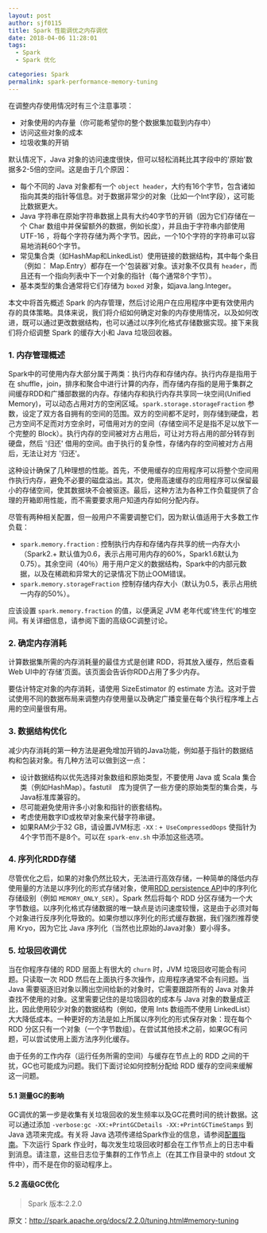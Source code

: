 ```yaml
---
layout: post
author: sjf0115
title: Spark 性能调优之内存调优
date: 2018-04-06 11:28:01
tags:
  - Spark
  - Spark 优化

categories: Spark
permalink: spark-performance-memory-tuning
---
```


在调整内存使用情况时有三个注意事项：
- 对象使用的内存量（你可能希望你的整个数据集加载到内存中）
- 访问这些对象的成本
- 垃圾收集的开销

默认情况下，Java 对象的访问速度很快，但可以轻松消耗比其字段中的'原始'数据多2-5倍的空间。这是由于几个原因：
- 每个不同的 Java 对象都有一个 `object header`，大约有16个字节，包含诸如指向其类的指针等信息。对于数据非常少的对象（比如一个Int字段），这可能比数据更大。
- Java 字符串在原始字符串数据上具有大约40字节的开销（因为它们存储在一个 Char 数组中并保留额外的数据，例如长度），并且由于字符串内部使用 UTF-16 ，将每个字符存储为两个字节。因此，一个10个字符的字符串可以容易地消耗60个字节。
- 常见集合类（如HashMap和LinkedList）使用链接的数据结构，其中每个条目（例如： Map.Entry）都存在一个'包装器'对象。该对象不仅具有 `header`，而且还有一个指向列表中下一个对象的指针（每个通常8个字节）。
- 基本类型的集合通常将它们存储为 `boxed` 对象，如java.lang.Integer。

本文中将首先概述 Spark 的内存管理，然后讨论用户在应用程序中更有效使用内存的具体策略。具体来说，我们将介绍如何确定对象的内存使用情况，以及如何改进，既可以通过更改数据结构，也可以通过以序列化格式存储数据实现。接下来我们将介绍调整 Spark 的缓存大小和 Java 垃圾回收器。

### 1. 内存管理概述

Spark中的可使用内存大部分属于两类：执行内存和存储内存。执行内存是指用于在 shuffle，join，排序和聚合中进行计算的内存，而存储内存指的是用于集群之间缓存RDD和广播部数据的内存。存储内存和执行内存共享同一块空间(Unified Memory)，可以动态占用对方的空闲区域。`spark.storage.storageFraction` 参数，设定了双方各自拥有的空间的范围。双方的空间都不足时，则存储到硬盘，若己方空间不足而对方空余时，可借用对方的空间（存储空间不足是指不足以放下一个完整的 Block）。执行内存的空间被对方占用后，可让对方将占用的部分转存到硬盘，然后 '归还' 借用的空间。由于执行的复杂性，存储内存的空间被对方占用后，无法让对方 '归还'。

这种设计确保了几种理想的性能。首先，不使用缓存的应用程序可以将整个空间用作执行内存，避免不必要的磁盘溢出。其次，使用高速缓存的应用程序可以保留最小的存储空间，使其数据块不会被驱逐。最后，这种方法为各种工作负载提供了合理的开箱即用性能，而不需要要求用户知道内存如何分配内存。

尽管有两种相关配置，但一般用户不需要调整它们，因为默认值适用于大多数工作负载：
- `spark.memory.fraction` : 控制执行内存和存储内存共享的统一内存大小（Spark2.+ 默认值为0.6，表示占用可用内存的60%，Spark1.6默认为0.75）。其余空间（40％）用于用户定义的数据结构，Spark中的内部元数据，以及在稀疏和异常大的记录情况下防止OOM错误。
- `spark.memory.storageFraction` 控制存储内存大小（默认为0.5，表示占用统一内存的50%）。

应该设置 `spark.memory.fraction` 的值，以便满足 JVM 老年代或'终生代'的堆空间。有关详细信息，请参阅下面的高级GC调整讨论。

### 2. 确定内存消耗

计算数据集所需的内存消耗量的最佳方式是创建 RDD，将其放入缓存，然后查看Web UI中的'存储'页面。该页面会告诉你RDD占用了多少内存。

要估计特定对象的内存消耗，请使用 SizeEstimator 的 estimate 方法。这对于尝试使用不同的数据布局来调整内存使用量以及确定广播变量在每个执行程序堆上占用的空间量很有用。

### 3. 数据结构优化

减少内存消耗的第一种方法是避免增加开销的Java功能，例如基于指针的数据结构和包装对象。有几种方法可以做到这一点：
- 设计数据结构以优先选择对象数组和原始类型，不要使用 Java 或 Scala 集合类（例如HashMap）。fastutil　库为提供了一些方便的原始类型的集合类，与Java标准库兼容的。
- 尽可能避免使用许多小对象和指针的嵌套结构。
- 考虑使用数字ID或枚举对象来代替字符串键。
- 如果RAM少于32 GB，请设置JVM标志 `-XX：+ UseCompressedOops` 使指针为4个字节而不是8个。可以在 `spark-env.sh` 中添加这些选项。

### 4. 序列化RDD存储

尽管优化之后，如果的对象仍然比较大，无法进行高效存储，一种简单的降低内存使用量的方法是以序列化的形式存储对象，使用[RDD persistence API](http://smartsi.club/2018/03/16/spark-base-rdd-persistence/)中的序列化存储级别（例如 `MEMORY_ONLY_SER`）。Spark 然后将每个 RDD 分区存储为一个大字节数组。以序列化格式存储数据的唯一缺点是访问速度较慢，这是由于必须对每个对象进行反序列化导致的。如果你想以序列化的形式缓存数据，我们强烈推荐使用 Kryo，因为它比 Java 序列化（当然也比原始的Java对象）要小得多。

### 5. 垃圾回收调优

当在你程序存储的 RDD 层面上有很大的 `churn` 时，JVM 垃圾回收可能会有问题。只读取一次 RDD 然后在上面执行多次操作，应用程序通常不会有问题。当 Java 需要驱逐旧对象以腾出空间给新的对象时，它需要跟踪所有的 Java 对象并查找不使用的对象。这里需要记住的是垃圾回收的成本与 Java 对象的数量成正比，因此使用较少对象的数据结构（例如，使用 Ints 数组而不使用 LinkedList）大大降低成本。一种更好的方法是如上所属以序列化的形式保存对象：现在每个 RDD 分区只有一个对象（一个字节数组）。在尝试其他技术之前，如果GC有问题，可以尝试使用上面方法序列化缓存。

由于任务的工作内存（运行任务所需的空间）与缓存在节点上的 RDD 之间的干扰，GC也可能成为问题。我们下面讨论如何控制分配给 RDD 缓存的空间来缓解这一问题。

#### 5.1 测量GC的影响

GC调优的第一步是收集有关垃圾回收的发生频率以及GC花费时间的统计数据。这可以通过添加 `-verbose:gc -XX:+PrintGCDetails -XX:+PrintGCTimeStamps` 到 Java 选项来完成。有关将 Java 选项传递给Spark作业的信息，请参阅[配置指南](http://spark.apache.org/docs/2.2.0/configuration.html#Dynamically-Loading-Spark-Properties)。下次运行 Spark 作业时，每次发生垃圾回收时都会在工作节点上的日志中看到消息。请注意，这些日志位于集群的工作节点上（在其工作目录中的 stdout 文件中），而不是在你的驱动程序上。

#### 5.2 高级GC优化








> Spark 版本:2.2.0

原文：http://spark.apache.org/docs/2.2.0/tuning.html#memory-tuning
